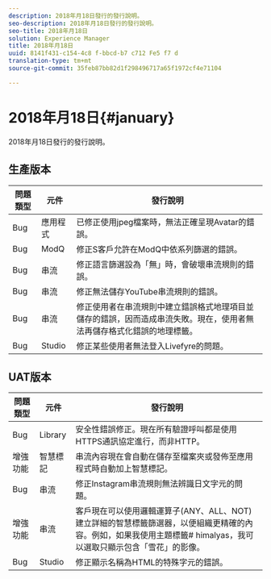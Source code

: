 ```yaml
---
description: 2018年月18日發行的發行說明。
seo-description: 2018年月18日發行的發行說明。
seo-title: 2018年月18日
solution: Experience Manager
title: 2018年月18日
uuid: 8141f431-c154-4c8 f-bbcd-b7 c712 Fe5 f7 d
translation-type: tm+mt
source-git-commit: 35feb87bb82d1f298496717a65f1972cf4e71104

---
```



# 2018年月18日{#january}

2018年月18日發行的發行說明。

## 生產版本

| **問題類型** | **元件** | **發行說明** |
|---|---|---|
| Bug | 應用程式 | 已修正使用jpeg檔案時，無法正確呈現Avatar的錯誤。 |
| Bug | ModQ | 修正S客戶允許在ModQ中依系列篩選的錯誤。 |
| Bug | 串流 | 修正語言篩選設為「無」時，會破壞串流規則的錯誤。 |
| Bug | 串流 | 修正無法儲存YouTube串流規則的錯誤。 |
| Bug | 串流 | 修正使用者在串流規則中建立錯誤格式地理項目並儲存的錯誤，因而造成串流失敗。現在，使用者無法再儲存格式化錯誤的地理標籤。 |
| Bug | Studio | 修正某些使用者無法登入Livefyre的問題。 |

## UAT版本

| **問題類型** | **元件** | **發行說明** |
|---|---|---|
| Bug | Library | 安全性錯誤修正。現在所有驗證呼叫都是使用HTTPS通訊協定進行，而非HTTP。 |
| 增強功能 | 智慧標記 | 串流內容現在會自動在儲存至檔案夾或發佈至應用程式時自動加上智慧標記。 |
| Bug | 串流 | 修正Instagram串流規則無法辨識日文字元的問題。 |
| 增強功能 | 串流 | 客戶現在可以使用邏輯運算子(ANY、ALL、NOT)建立詳細的智慧標籤篩選器，以便組織更精確的內容。例如，如果我使用主題標籤# himalyas，我可以選取只顯示包含「雪花」的影像。 |
| Bug | Studio | 修正顯示名稱為HTML的特殊字元的錯誤。 |

